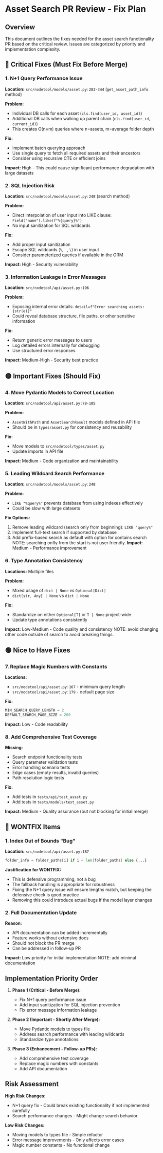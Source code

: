 # Asset Search PR Review - Fix Plan

## Overview

This document outlines the fixes needed for the asset search functionality PR based on the critical review. Issues are categorized by priority and implementation complexity.

## 🔴 Critical Fixes (Must Fix Before Merge)

### 1. N+1 Query Performance Issue

**Location:** `src/nodetool/models/asset.py:283-344` (`get_asset_path_info` method)

**Problem:**

- Individual DB calls for each asset (`cls.find(user_id, asset_id)`)
- Additional DB calls when walking up parent chain (`cls.find(user_id, current_id)`)
- This creates O(n×m) queries where n=assets, m=average folder depth

**Fix:**

- Implement batch querying approach
- Use single query to fetch all required assets and their ancestors
- Consider using recursive CTE or efficient joins

**Impact:** High - This could cause significant performance degradation with large datasets

### 2. SQL Injection Risk

**Location:** `src/nodetool/models/asset.py:248` (search method)

**Problem:**

- Direct interpolation of user input into LIKE clause: `Field("name").like(f"%{query}%")`
- No input sanitization for SQL wildcards

**Fix:**

- Add proper input sanitization
- Escape SQL wildcards (`%`, `_`, `\`) in user input
- Consider parameterized queries if available in the ORM

**Impact:** High - Security vulnerability

### 3. Information Leakage in Error Messages

**Location:** `src/nodetool/api/asset.py:196`

**Problem:**

- Exposing internal error details: `detail=f"Error searching assets: {str(e)}"`
- Could reveal database structure, file paths, or other sensitive information

**Fix:**

- Return generic error messages to users
- Log detailed errors internally for debugging
- Use structured error responses

**Impact:** Medium-High - Security best practice

## 🟡 Important Fixes (Should Fix)

### 4. Move Pydantic Models to Correct Location

**Location:** `src/nodetool/api/asset.py:78-105`

**Problem:**

- `AssetWithPath` and `AssetSearchResult` models defined in API file
- Should be in `types/asset.py` for consistency and reusability

**Fix:**

- Move models to `src/nodetool/types/asset.py`
- Update imports in API file

**Impact:** Medium - Code organization and maintainability

### 5. Leading Wildcard Search Performance

**Location:** `src/nodetool/models/asset.py:248`

**Problem:**

- `LIKE "%query%"` prevents database from using indexes effectively
- Could be slow with large datasets

**Fix Options:**

1. Remove leading wildcard (search only from beginning): `LIKE "query%"`
2. Implement full-text search if supported by database
3. Add prefix-based search as default with option for contains search
   NOTE: searching onfly from the start is not user friendly.
   **Impact:** Medium - Performance improvement

### 6. Type Annotation Consistency

**Locations:** Multiple files

**Problem:**

- Mixed usage of `dict | None` vs `Optional[Dict]`
- `dict[str, Any] | None` vs `dict | None`

**Fix:**

- Standardize on either `Optional[T]` or `T | None` project-wide
- Update type annotations consistently

**Impact:** Low-Medium - Code quality and consistency
NOTE: avoid changing other code outside of search to avoid breaking things.

## 🟢 Nice to Have Fixes

### 7. Replace Magic Numbers with Constants

**Locations:**

- `src/nodetool/api/asset.py:167` - minimum query length
- `src/nodetool/api/asset.py:179` - default page size

**Fix:**

```python
MIN_SEARCH_QUERY_LENGTH = 2
DEFAULT_SEARCH_PAGE_SIZE = 200
```

**Impact:** Low - Code readability

### 8. Add Comprehensive Test Coverage

**Missing:**

- Search endpoint functionality tests
- Query parameter validation tests
- Error handling scenario tests
- Edge cases (empty results, invalid queries)
- Path resolution logic tests

**Fix:**

- Add tests in `tests/api/test_asset.py`
- Add tests in `tests/models/test_asset.py`

**Impact:** Medium - Quality assurance (but not blocking for initial merge)

## 🚫 WONTFIX Items

### 1. Index Out of Bounds "Bug"

**Location:** `src/nodetool/api/asset.py:187`

```python
folder_info = folder_paths[i] if i < len(folder_paths) else {...}
```

**Justification for WONTFIX:**

- This is defensive programming, not a bug
- The fallback handling is appropriate for robustness
- Fixing the N+1 query issue will ensure lengths match, but keeping the defensive check is good practice
- Removing this could introduce actual bugs if the model layer changes

### 2. Full Documentation Update

**Reason:**

- API documentation can be added incrementally
- Feature works without extensive docs
- Should not block the PR merge
- Can be addressed in follow-up PR

**Impact:** Low priority for initial implementation
NOTE: add minimal documentation

## Implementation Priority Order

1. **Phase 1 (Critical - Before Merge):**

   - Fix N+1 query performance issue
   - Add input sanitization for SQL injection prevention
   - Fix error message information leakage

2. **Phase 2 (Important - Shortly After Merge):**

   - Move Pydantic models to types file
   - Address search performance with leading wildcards
   - Standardize type annotations

3. **Phase 3 (Enhancement - Follow-up PRs):**
   - Add comprehensive test coverage
   - Replace magic numbers with constants
   - Add API documentation

## Risk Assessment

**High Risk Changes:**

- N+1 query fix - Could break existing functionality if not implemented carefully
- Search performance changes - Might change search behavior

**Low Risk Changes:**

- Moving models to types file - Simple refactor
- Error message improvements - Only affects error cases
- Magic number constants - No functional change
